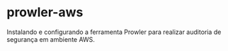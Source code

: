 # prowler-aws
Instalando e configurando a ferramenta Prowler para realizar auditoria de segurança em ambiente AWS.
